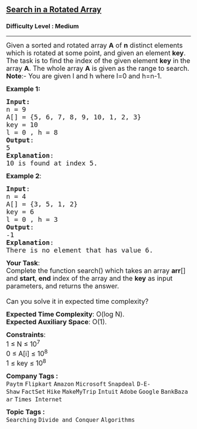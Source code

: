 <h2><a href="https://www.geeksforgeeks.org/problems/search-in-a-rotated-array4618/1?utm_source=youtube&utm_medium=collab_striver_ytdescription&utm_campaign=search-in-a-rotated-array">Search in a Rotated Array</a></h2><h3>Difficulty Level : Medium</h3><hr><div class="problems_problem_content__Xm_eO"><p><span style="font-size: 18px;">Given a sorted and rotated array <strong>A</strong> of <strong>n</strong> distinct elements which is rotated at some point, and given an element <strong>key</strong>. The task is to find the index of the given element <strong>key</strong> in the array <strong>A</strong>. The whole array <strong>A</strong> is given as the range to search.<br><strong>Note</strong>:- You are given l and h where l=0 and h=n-1.</span></p>
<p><span style="font-size: 18px;"><strong>Example 1:</strong></span></p>
<pre><span style="font-size: 18px;"><strong>Input:</strong>
n = 9
A[] = {5, 6, 7, 8, 9, 10, 1, 2, 3}
key = 10
l = 0 , h = 8
<strong>Output</strong>:
5
<strong>Explanation</strong>: <br>10 is found at index 5.</span></pre>
<p><span style="font-size: 18px;"><strong>Example 2</strong>:</span></p>
<pre><span style="font-size: 18px;"><strong>Input</strong>:
n = 4
A[] = {3, 5, 1, 2}
key = 6
l = 0 , h = 3</span><span style="font-size: 18px;"><strong>
Output</strong>:
-1</span><span style="font-size: 18px;"><strong>
Explanation</strong>: <br>There is no element that has value 6.</span></pre>
<p><span style="font-size: 18px;"><strong>Your Task</strong>:<br>Complete the function&nbsp;search()&nbsp;which takes an array <strong>arr</strong>[] and <strong>start</strong>,&nbsp;<strong>end</strong> index of the array and the <strong>key</strong> as input parameters, and returns the answer.<br><br>Can you solve it in expected time complexity?</span></p>
<p><span style="font-size: 18px;"><strong>Expected Time Complexity</strong>:&nbsp;O(log N).<br><strong>Expected Auxiliary Space</strong>:&nbsp;O(1).</span></p>
<p><span style="font-size: 18px;"><strong>Constraints</strong>:<br>1 ≤ N ≤ 10<sup>7</sup><br>0 ≤ A[i] ≤ 10<sup>8</sup><br>1 ≤ key ≤ 10<sup>8</sup></span></p></div><p><span style=font-size:18px><strong>Company Tags : </strong><br><code>Paytm</code>&nbsp;<code>Flipkart</code>&nbsp;<code>Amazon</code>&nbsp;<code>Microsoft</code>&nbsp;<code>Snapdeal</code>&nbsp;<code>D-E-Shaw</code>&nbsp;<code>FactSet</code>&nbsp;<code>Hike</code>&nbsp;<code>MakeMyTrip</code>&nbsp;<code>Intuit</code>&nbsp;<code>Adobe</code>&nbsp;<code>Google</code>&nbsp;<code>BankBazaar</code>&nbsp;<code>Times Internet</code>&nbsp;<br><p><span style=font-size:18px><strong>Topic Tags : </strong><br><code>Searching</code>&nbsp;<code>Divide and Conquer</code>&nbsp;<code>Algorithms</code>&nbsp;